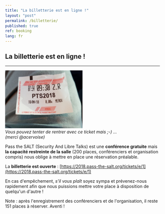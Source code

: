 ```yaml
---
title: "La billetterie est en ligne !"
layout: "post"
permalink: /billetterie/
published: true 
ref: booking
lang: fr
---
```


## La billetterie est en ligne !

---

<img src="/img/pts2018-ticket.jpg" height="50%" width="50%">
<i><br>Vous pouvez tenter de rentrer avec ce ticket mais ;-) ... <br>(merci @acervoise)</i>

Pass the SALT (Security And Libre Talks) est une **conférence gratuite**  mais **la capacité restreinte de la salle** (200 places, conférenciers et organisation compris) nous oblige à mettre en place une réservation préalable.

La **billetterie est ouverte** : [https://2018.pass-the-salt.org/tickets/e/1](https://2018.pass-the-salt.org/tickets/e/1)

En cas d'empêchement, *s'il vous plaît* soyez sympa et prévenez-nous rapidement afin que nous puissions mettre votre place à disposition de quelqu'un d'autre !

Note : après l'enregistrement des conférenciers et de l'organisation, il reste 151 places à réserver. Aventi !